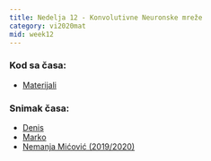 ```yaml
---
title: Nedelja 12 - Konvolutivne Neuronske mreže
category: vi2020mat
mid: week12
---
```


### Kod sa časa:

- <a target="_blank" href="https://github.com/matfvi/vi/tree/master/2020.2021/12_konvolutivne_mreze">Materijali</a>

### Snimak časa:
  - <a target="_blank" href="https://youtu.be/hOknFMK_FYU">Denis</a>
  - <a target="_blank" href="#">Marko</a>
  - <a target="_blank" href="https://www.youtube.com/watch?v=L4r5gZfBgkY&ab_channel=MatfVI">Nemanja Mićović (2019/2020)</a>
